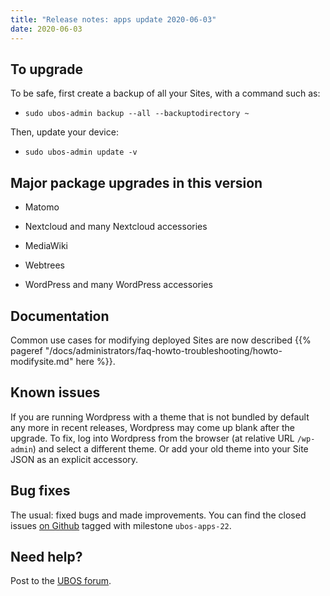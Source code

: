 ```yaml
---
title: "Release notes: apps update 2020-06-03"
date: 2020-06-03
---
```


## To upgrade

To be safe, first create a backup of all your Sites, with a command such as:

* ``sudo ubos-admin backup --all --backuptodirectory ~``

Then, update your device:

* ``sudo ubos-admin update -v``

## Major package upgrades in this version

* Matomo

* Nextcloud and many Nextcloud accessories

* MediaWiki

* Webtrees

* WordPress and many WordPress accessories

## Documentation

Common use cases for modifying deployed Sites are now described
{{% pageref "/docs/administrators/faq-howto-troubleshooting/howto-modifysite.md" here %}}.

## Known issues

If you are running Wordpress with a theme that is not bundled by default any more in
recent releases, Wordpress may come up blank after the upgrade. To fix, log into Wordpress
from the browser (at relative URL ``/wp-admin``) and select a different theme. Or add
your old theme into your Site JSON as an explicit accessory.

## Bug fixes

The usual: fixed bugs and made improvements. You can find the closed issues
[on Github](https://github.com/uboslinux/) tagged with milestone ``ubos-apps-22``.

## Need help?

Post to the [UBOS forum](https://forum.ubos.net/).
